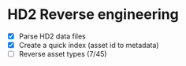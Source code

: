 # HD2 Reverse engineering

-[x] Parse HD2 data files
-[x] Create a quick index (asset id to metadata)
-[ ] Reverse asset types (7/45)
